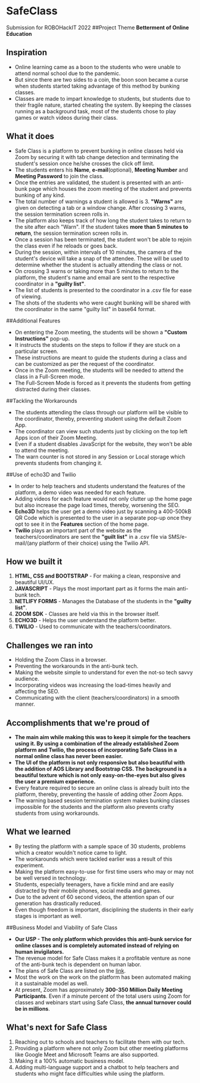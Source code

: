 # SafeClass
Submission for ROBOHackIT 2022
##Project Theme
**Betterment of Online Education**

## Inspiration
- Online learning came as a boon to the students who were unable to attend normal school due to the pandemic.
- But since there are two sides to a coin, the boon soon became a curse when students started taking advantage of this method by bunking classes.
- Classes are made to impart knowledge to students, but students due to their fragile nature, started cheating the system. By keeping the classes running as a background task, most of the students chose to play games or watch videos during their class. 

## What it does
- Safe Class is a platform to prevent bunking in online classes held via Zoom by securing it with tab change detection and terminating the student's session once he/she crosses the click off limit.
- The students enters his **Name**, **e-mail**(optional), **Meeting Number** and **Meeting Password** to join the class.
- Once the entries are validated, the student is presented with an anti-bunk page which houses the zoom meeting of the student and prevents bunking of any kind.
- The total number of warnings a student is allowed is 3. **"Warns"** are given on detecting a tab or a window change. After crossing 3 warns, the session termination screen rolls in.
- The platform also keeps track of how long the student takes to return to the site after each "Warn". If the student takes **more than 5 minutes to return**, the session termination screen rolls in.
- Once a session has been terminated, the student won't be able to rejoin the class even if he reloads or goes back.
- During the session, within intervals of 10 minutes, the camera of the student's device will take a snap of the attendee. These will be used to determine whether the student is actually attending the class or not.
- On crossing 3 warns or taking more than 5 minutes to return to the platform, the student's name and email are sent to the respective coordinator in a **"guilty list"**.
- The list of students is presented to the coordinator in a .csv file for ease of viewing.
- The shots of the students who were caught bunking will be shared with the coordinator in the same "guilty list" in base64 format.

##Additional Features
- On entering the Zoom meeting, the students will be shown a **"Custom Instructions"** pop-up.
- It instructs the students on the steps to follow if they are stuck on a particular screen.
- These instructions are meant to guide the students during a class and can be customized as per the request of the coordinator.
- Once in the Zoom meeting, the students will be needed to attend the class in a Full-Screen mode.
- The Full-Screen Mode is forced as it prevents the students from getting distracted during their classes.

##Tackling the Workarounds
- The students attending the class through our platform will be visible to the coordinator, thereby, preventing student using the default Zoom App.
- The coordinator can view such students just by clicking on the top left Apps icon of their Zoom Meeting.
- Even if a student disables JavaScript for the website, they won't be able to attend the meeting.
- The warn counter is not stored in any Session or Local storage which prevents students from changing it.

##Use of echo3D and Twilio
- In order to help teachers and students understand the features of the platform, a demo video was needed for each feature.
- Adding videos for each feature would not only clutter up the home page but also increase the page load times, thereby, worsening the SEO.
- **Echo3D** helps the user get a demo video just by scanning a 400-500kB QR Code which is presented to the user in a separate pop-up once they opt to see it in the **Features** section of the home page.
- **Twilio** plays an important part of the website as the teachers/coordinators are sent the **"guilt list"** in a .csv file via SMS/e-mail/(any platform of their choice) using the Twilio API.

## How we built it
1. **HTML, CSS and BOOTSTRAP** - For making a clean, responsive and beautiful UI/UX.
2. **JAVASCRIPT** - Plays the most important part as it forms the main anti-bunk tech.
3. **NETLIFY FORMS** - Manages the Database of the students in the **"guilty list"**.
4. **ZOOM SDK** - Classes are held via this in the browser itself.
5. **ECHO3D** - Helps the user understand the platform better.
6. **TWILIO** - Used to communicate with the teachers/coordinators.

## Challenges we ran into
- Holding the Zoom Class in a browser.
- Preventing the workarounds in the anti-bunk tech.
- Making the website simple to understand for even the not-so tech savvy audience.
- Incorporating videos was increasing the load-times heavily and affecting the SEO.
- Communicating with the client (teachers/coordinators) in a smooth manner.

## Accomplishments that we're proud of
- **The main aim while making this was to keep it simple for the teachers using it. By using a combination of the already established Zoom platform and Twilio, the process of incorporating Safe Class in a normal online class has never been easier.**
- **The UI of the platform is not only responsive but also beautiful with the addition of AOS Library and Bootstrap CSS. The background is a beautiful texture which is not only easy-on-the-eyes but also gives the user a premium experience.**
- Every feature required to secure an online class is already built into the platform, thereby, preventing the hassle of adding other Zoom Apps.
- The warning based session termination system makes bunking classes impossible for the students and the platform also prevents crafty students from using workarounds.

## What we learned
- By testing the platform with a sample space of 30 students, problems which a creator wouldn't notice came to light.
- The workarounds which were tackled earlier was a result of this experiment.
- Making the platform easy-to-use for first time users who may or may not be well versed in technology.
- Students, especially teenagers, have a fickle mind and are easily distracted by their mobile phones, social media and games.
- Due to the advent of 60 second videos, the attention span of our generation has drastically reduced.
- Even though freedom is important, disciplining the students in their early stages is important as well.

##Business Model and Viability of Safe Class
- **Our USP - The only platform which provides this anti-bunk service for online classes and is completely automated instead of relying on human invigilators.**
- The revenue model for Safe Class makes it a profitable venture as none of the anti-bunk tech is dependent on human labor.
- The plans of Safe Class are listed on the [link](https://safeclass.ml/services).
- Most the work on the work on the platform has been automated making it a sustainable model as well.
- At present, Zoom has approximately **300-350 Million Daily Meeting Participants**. Even if a minute percent of the total users using Zoom for classes and webinars start using Safe Class, **the annual turnover could be in millions**.

## What's next for Safe Class
1. Reaching out to schools and teachers to facilitate them with our tech.
2. Providing a platform where not only Zoom but other meeting platforms like Google Meet and Microsoft Teams are also supported.
3. Making it a 100% automatic business model.
4. Adding multi-language support and a chatbot to help teachers and students who might face difficulties while using the platform.
